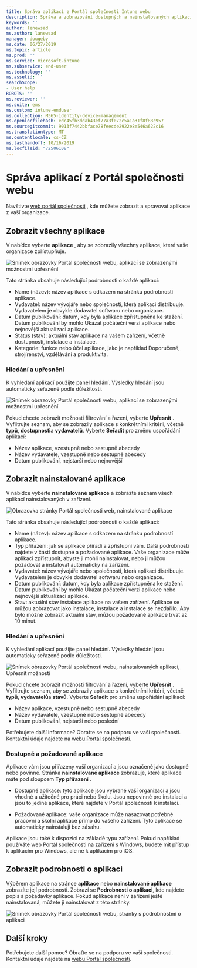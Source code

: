 ```yaml
---
title: Správa aplikací z Portál společnosti Intune webu
description: Správa a zobrazování dostupných a nainstalovaných aplikací
keywords: ''
author: lenewsad
ms.author: lanewsad
manager: dougeby
ms.date: 06/27/2019
ms.topic: article
ms.prod: ''
ms.service: microsoft-intune
ms.subservice: end-user
ms.technology: ''
ms.assetid: ''
searchScope:
- User help
ROBOTS: ''
ms.reviewer: ''
ms.suite: ems
ms.custom: intune-enduser
ms.collection: M365-identity-device-management
ms.openlocfilehash: edc45fb3ddab43ef77a3f072c5a1a31f8f88c957
ms.sourcegitcommit: 9013f7442bbface78feecde2922e8e546a622c16
ms.translationtype: MT
ms.contentlocale: cs-CZ
ms.lasthandoff: 10/16/2019
ms.locfileid: "72506108"
---
```

# <a name="manage-apps-from-the-company-portal-website"></a>Správa aplikací z Portál společnosti webu 
Navštivte [web portál společnosti](https://portal.manage.microsoft.com) , kde můžete zobrazit a spravovat aplikace z vaší organizace. 

## <a name="view-all-apps"></a>Zobrazit všechny aplikace  
V nabídce vyberte **aplikace** , aby se zobrazily všechny aplikace, které vaše organizace zpřístupňuje. 

   ![Snímek obrazovky Portál společnosti webu, aplikací se zobrazenými možnostmi upřesnění](./media/intune-view-apps-1907.png)  

Tato stránka obsahuje následující podrobnosti o každé aplikaci:  

* Name (název): název aplikace s odkazem na stránku podrobností aplikace.
* Vydavatel: název vývojáře nebo společnosti, která aplikaci distribuuje. Vydavatelem je obvykle dodavatel softwaru nebo organizace.  
* Datum publikování: datum, kdy byla aplikace zpřístupněna ke stažení. Datum publikování by mohlo Ukázat počáteční verzi aplikace nebo nejnovější aktualizaci aplikace.
* Status (stav): aktuální stav aplikace na vašem zařízení, včetně dostupnosti, instalace a instalace. 
* Kategorie: funkce nebo účel aplikace, jako je například Doporučené, strojírenství, vzdělávání a produktivita.  

### <a name="search-and-refine"></a>Hledání a upřesnění   

K vyhledání aplikací použijte panel hledání. Výsledky hledání jsou automaticky seřazené podle důležitosti.  

   ![Snímek obrazovky Portál společnosti webu, aplikací se zobrazenými možnostmi upřesnění](./media/intune-refine-all-apps-1907.png)  

Pokud chcete zobrazit možnosti filtrování a řazení, vyberte **Upřesnit** . Vyfiltrujte seznam, aby se zobrazily aplikace s konkrétními kritérii, včetně **typů**, **dostupnosti**a **vydavatelů**. Vyberte **Seřadit** pro změnu uspořádání aplikací:

* Název aplikace, vzestupně nebo sestupně abecedy 
* Název vydavatele, vzestupně nebo sestupně abecedy 
* Datum publikování, nejstarší nebo nejnovější  

## <a name="view-installed-apps"></a>Zobrazit nainstalované aplikace  
V nabídce vyberte **nainstalované aplikace** a zobrazte seznam všech aplikací nainstalovaných v zařízení.  

   ![Obrazovka stránky Portál společnosti web, nainstalované aplikace](./media/intune-installed-apps-1907.png)  


Tato stránka obsahuje následující podrobnosti o každé aplikaci:  

* Name (název): název aplikace s odkazem na stránku podrobností aplikace.
* Typ přiřazení: jak se aplikace přiřadí a zpřístupní vám. Další podrobnosti najdete v části dostupné a požadované aplikace. Vaše organizace může aplikaci zpřístupnit, abyste ji mohli nainstalovat, nebo ji můžou požadovat a instalovat automaticky na zařízení.  
* Vydavatel: název vývojáře nebo společnosti, která aplikaci distribuuje. Vydavatelem je obvykle dodavatel softwaru nebo organizace.  
* Datum publikování: datum, kdy byla aplikace zpřístupněna ke stažení. Datum publikování by mohlo Ukázat počáteční verzi aplikace nebo nejnovější aktualizaci aplikace.
* Stav: aktuální stav instalace aplikace na vašem zařízení. Aplikace se můžou zobrazovat jako instalace, instalace a instalace se nezdařilo. Aby bylo možné zobrazit aktuální stav, můžou požadované aplikace trvat až 10 minut.  

### <a name="search-and-refine"></a>Hledání a upřesnění  

K vyhledání aplikací použijte panel hledání. Výsledky hledání jsou automaticky seřazené podle důležitosti.  

   ![Snímek obrazovky Portál společnosti webu, nainstalovaných aplikací, Upřesnit možnosti](./media/intune-installed-refine-1907.png)  

Pokud chcete zobrazit možnosti filtrování a řazení, vyberte **Upřesnit** . Vyfiltrujte seznam, aby se zobrazily aplikace s konkrétními kritérii, včetně **typů**, **vydavatelů**a **stavů**. Vyberte **Seřadit** pro změnu uspořádání aplikací:

* Název aplikace, vzestupně nebo sestupně abecedy  
* Název vydavatele, vzestupně nebo sestupně abecedy  
* Datum publikování, nejstarší nebo poslední  

Potřebujete další informace? Obraťte se na podporu ve vaší společnosti. Kontaktní údaje najdete na [webu Portál společnosti](https://go.microsoft.com/fwlink/?linkid=2010980).  

### <a name="available-and-required-apps"></a>Dostupné a požadované aplikace
Aplikace vám jsou přiřazeny vaší organizací a jsou označené jako dostupné nebo povinné. Stránka **nainstalované aplikace** zobrazuje, které aplikace máte pod sloupcem **Typ přiřazení** . 


* Dostupné aplikace: tyto aplikace jsou vybrané vaší organizací a jsou vhodné a užitečné pro práci nebo školu. Jsou nepovinné pro instalaci a jsou to jediné aplikace, které najdete v Portál společnosti k instalaci. 

* Požadované aplikace: vaše organizace může nasazovat potřebné pracovní a školní aplikace přímo do vašeho zařízení. Tyto aplikace se automaticky nainstalují bez zásahu. 

Aplikace jsou také k dispozici na základě typu zařízení. Pokud například používáte web Portál společnosti na zařízení s Windows, budete mít přístup k aplikacím pro Windows, ale ne k aplikacím pro iOS.  

## <a name="view-app-details"></a>Zobrazit podrobnosti o aplikaci  
Výběrem aplikace na stránce **aplikace** nebo **nainstalované aplikace** zobrazíte její podrobnosti. Zobrazí se **Podrobnosti o aplikaci**, kde najdete popis a požadavky aplikace. Pokud aplikace není v zařízení ještě nainstalovaná, můžete ji nainstalovat z této stránky. 


   ![Snímek obrazovky Portál společnosti webu, stránky s podrobnostmi o aplikaci](./media/intune-app-details-1907.png)  

## <a name="next-steps"></a>Další kroky
Potřebujete další pomoc? Obraťte se na podporu ve vaší společnosti. Kontaktní údaje najdete na [webu Portál společnosti](https://go.microsoft.com/fwlink/?linkid=2010980).  
